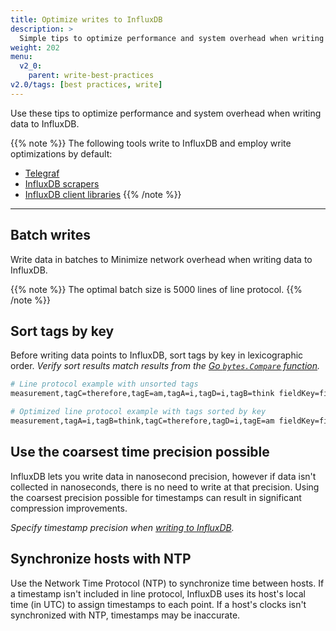```yaml
---
title: Optimize writes to InfluxDB
description: >
  Simple tips to optimize performance and system overhead when writing data to InfluxDB.
weight: 202
menu:
  v2_0:
    parent: write-best-practices
v2.0/tags: [best practices, write]
---
```


Use these tips to optimize performance and system overhead when writing data to InfluxDB.

{{% note %}}
The following tools write to InfluxDB and employ write optimizations by default:

- [Telegraf](/v2.0/write-data/use-telegraf/)
- [InfluxDB scrapers](/v2.0/write-data/scrape-data/)
- [InfluxDB client libraries](/v2.0/reference/client-libraries/)
{{% /note %}}

---

## Batch writes
Write data in batches to Minimize network overhead when writing data to InfluxDB.

{{% note %}}
The optimal batch size is 5000 lines of line protocol.
{{% /note %}}

## Sort tags by key
Before writing data points to InfluxDB, sort tags by key in lexicographic order.
_Verify sort results match results from the [Go `bytes.Compare` function](http://golang.org/pkg/bytes/#Compare)._

```sh
# Line protocol example with unsorted tags
measurement,tagC=therefore,tagE=am,tagA=i,tagD=i,tagB=think fieldKey=fieldValue 1562020262

# Optimized line protocol example with tags sorted by key
measurement,tagA=i,tagB=think,tagC=therefore,tagD=i,tagE=am fieldKey=fieldValue 1562020262
```

## Use the coarsest time precision possible
InfluxDB lets you write data in nanosecond precision, however if data isn't
collected in nanoseconds, there is no need to write at that precision.
Using the coarsest precision possible for timestamps can result in significant
compression improvements.

_Specify timestamp precision when [writing to InfluxDB](/v2.0/write-data/#precision)._

## Synchronize hosts with NTP
Use the Network Time Protocol (NTP) to synchronize time between hosts.
If a timestamp isn't included in line protocol, InfluxDB uses its host's local
time (in UTC) to assign timestamps to each point.
If a host's clocks isn't synchronized with NTP, timestamps may be inaccurate.
